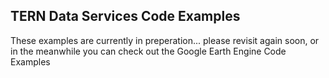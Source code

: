 
## TERN Data Services Code Examples

These examples are currently in preperation... please revisit again soon, or in the meanwhile you can check out the Google Earth Engine Code Examples